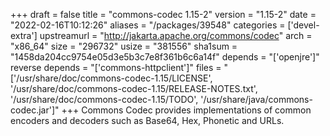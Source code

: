 +++
draft = false
title = "commons-codec 1.15-2"
version = "1.15-2"
date = "2022-02-16T10:12:26"
aliases = "/packages/39548"
categories = ['devel-extra']
upstreamurl = "http://jakarta.apache.org/commons/codec"
arch = "x86_64"
size = "296732"
usize = "381556"
sha1sum = "1458da204cc9754e05d3e5b3c7e8f361b6c6a14f"
depends = "['openjre']"
reverse depends = "['commons-httpclient']"
files = "['/usr/share/doc/commons-codec-1.15/LICENSE', '/usr/share/doc/commons-codec-1.15/RELEASE-NOTES.txt', '/usr/share/doc/commons-codec-1.15/TODO', '/usr/share/java/commons-codec.jar']"
+++
Commons Codec provides implementations of common encoders and decoders such as Base64, Hex, Phonetic and URLs.